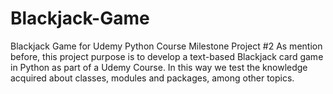 # Blackjack-Game
Blackjack Game for Udemy Python Course Milestone Project #2
As mention before, this project purpose is to develop a text-based Blackjack card game in Python as part of a Udemy Course.
In this way we test the knowledge acquired about classes, modules and packages, among other topics.
